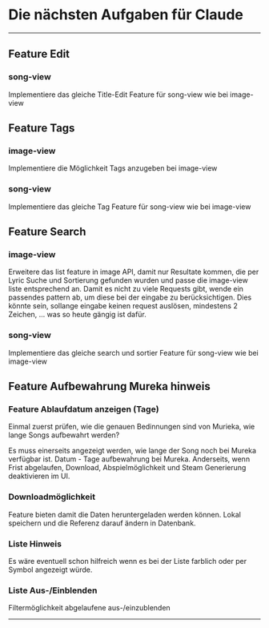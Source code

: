 # Die nächsten Aufgaben für Claude

---

## Feature Edit

### song-view
Implementiere das gleiche Title-Edit Feature für song-view wie bei image-view

## Feature Tags

### image-view
Implementiere die Möglichkeit Tags anzugeben bei image-view

### song-view
Implementiere das gleiche Tag Feature für song-view wie bei image-view

## Feature Search

### image-view
Erweitere das list feature in image API, damit nur Resultate kommen,
die per Lyric Suche und Sortierung gefunden wurden und passe die
image-view liste entsprechend an. Damit es nicht zu viele Requests gibt,
wende ein passendes pattern ab, um diese bei der eingabe zu berücksichtigen.
Dies könnte sein, sollange eingabe keinen request auslösen, mindestens 2 Zeichen,
... was so heute gängig ist dafür.

### song-view
Implementiere das gleiche search und sortier Feature für song-view wie bei image-view


## Feature Aufbewahrung Mureka hinweis

### Feature Ablaufdatum anzeigen (Tage)
Einmal zuerst prüfen, wie die genauen Bedinnungen sind von Murieka, wie lange Songs aufbewahrt werden?

Es muss einerseits angezeigt werden, wie lange der Song noch bei Mureka verfügbar ist.
Datum - Tage aufbewahrung bei Mureka.
Anderseits, wenn Frist abgelaufen, Download, Abspielmöglichkeit und Steam Generierung deaktivieren im UI.


### Downloadmöglichkeit

Feature bieten damit die Daten heruntergeladen werden können.
Lokal speichern und die Referenz darauf ändern in Datenbank.

### Liste Hinweis

Es wäre eventuell schon hilfreich wenn es bei der Liste farblich oder per Symbol angezeigt würde.


### Liste Aus-/Einblenden

Filtermöglichkeit abgelaufene aus-/einzublenden




---
